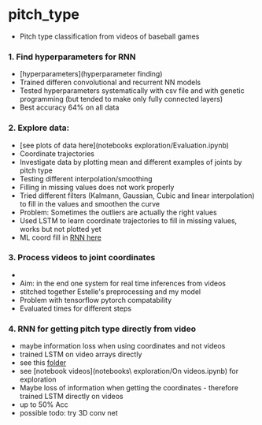 # pitch_type

* Pitch type classification from videos of baseball games

### 1. Find hyperparameters for RNN 
* [hyperparameters](hyperparameter finding)
* Trained differen convolutional and recurrent NN models
* Tested hyperparameters systematically with csv file and with genetic programming (but tended to make only fully connected layers)
* Best accuracy 64% on all data

### 2. Explore data: 
* [see plots of data here](notebooks exploration/Evaluation.ipynb)
* Coordinate trajectories
* Investigate data by plotting mean and different examples of joints by pitch type
* Testing different interpolation/smoothing
* Filling in missing values does not work properly
* Tried different filters (Kalmann, Gaussian, Cubic and linear interpolation) to fill in the values and smoothen the curve
* Problem: Sometimes the outliers are actually the right values
* Used LSTM to learn coordinate trajectories to fill in missing values, works but not plotted yet
* ML coord fill in [RNN here](videos_to_joints/coord_fill_in.py) 

### 3. Process videos to joint coordinates
* 
* Aim: in the end one system for real time inferences from videos
* stitched together Estelle's preprocessing and my model
* Problem with tensorflow pytorch compatability
* Evaluated times for different steps

### 4. RNN for getting pitch type directly from video
* maybe information loss when using coordinates and not videos
* trained LSTM on video arrays directly
* see this [folder](video_to_pitchtype_directly)
* see [notebook videos](notebooks\ exploration/On videos.ipynb) for exploration
* Maybe loss of information when getting the coordinates - therefore trained LSTM directly on videos
* up to 50% Acc
* possible todo: try 3D conv net
